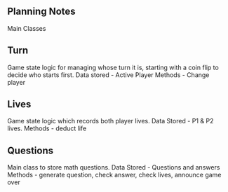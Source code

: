 ## Planning Notes

Main Classes

## Turn
Game state logic for managing whose turn it is, starting with a coin flip to decide who starts first.
Data stored - Active Player
Methods - Change player


## Lives
Game state logic which records both player lives.
Data Stored - P1 & P2 lives.
Methods - deduct life

## Questions
Main class to store math questions.
Data Stored - Questions and answers
Methods - generate question, check answer, check lives, announce game over

